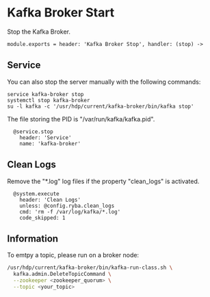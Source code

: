 
# Kafka Broker Start

Stop the Kafka Broker.

    module.exports = header: 'Kafka Broker Stop', handler: (stop) ->

## Service

You can also stop the server manually with the following commands:

```
service kafka-broker stop
systemctl stop kafka-broker
su -l kafka -c '/usr/hdp/current/kafka-broker/bin/kafka stop'
```

The file storing the PID is "/var/run/kafka/kafka.pid".

      @service.stop
        header: 'Service'
        name: 'kafka-broker'

## Clean Logs

Remove the "*.log" log files if the property "clean_logs" is
activated.

      @system.execute
        header: 'Clean Logs'
        unless: @config.ryba.clean_logs
        cmd: 'rm -f /var/log/kafka/*.log'
        code_skipped: 1

## Information

To emtpy a topic, please run on a broker node:

```bash
/usr/hdp/current/kafka-broker/bin/kafka-run-class.sh \
  kafka.admin.DeleteTopicCommand \
  --zookeeper <zookeeper_quorum> \
  --topic <your_topic>
```
